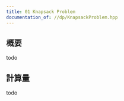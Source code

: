 ```yaml
---
title: 01 Knapsack Problem
documentation_of: //dp/KnapsackProblem.hpp
---
```


## 概要
todo

## 計算量
todo